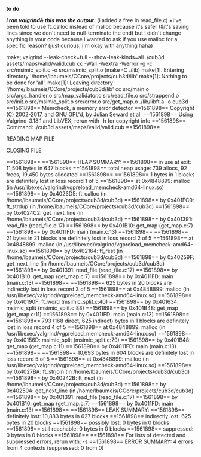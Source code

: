 **to do**

***i ran valgrind& this was the output:***
(i added a free in read_file.c)
+i've been told to use ft_calloc instead of malloc because it's safer (&it's saving lines since we don't need to null-terminate the end) but i didn't change anything in your code because i wanted to ask if you use malloc for a specific reason? (just curious, i'm okay with anything haha)

make; valgrind --leak-check=full --show-leak-kinds=all ./cub3d assets/maps/valid/valid.cub
cc -Wall -Wextra -Werror -g -c src/msimic_split.c -o src/msimic_split.o
(make -C ./lib)
make[1]: Entering directory '/home/lbaumeis/CCore/projects/cub3d/lib'
make[1]: Nothing to be done for 'all'.
make[1]: Leaving directory '/home/lbaumeis/CCore/projects/cub3d/lib'
cc src/main.o src/args_handler.o src/map_validator.o src/read_file.o src/strappend.o src/init.o src/msimic_split.o src/error.o src/get_map.o ./lib/libft.a -o cub3d
==1561898== Memcheck, a memory error detector
==1561898== Copyright (C) 2002-2017, and GNU GPL'd, by Julian Seward et al.
==1561898== Using Valgrind-3.18.1 and LibVEX; rerun with -h for copyright info
==1561898== Command: ./cub3d assets/maps/valid/valid.cub
==1561898== 

READING MAP FILE

CLOSING FILE

==1561898== 
==1561898== HEAP SUMMARY:
==1561898==     in use at exit: 11,508 bytes in 647 blocks
==1561898==   total heap usage: 739 allocs, 92 frees, 19,450 bytes allocated
==1561898== 
==1561898== 1 bytes in 1 blocks are definitely lost in loss record 1 of 5
==1561898==    at 0x4848899: malloc (in /usr/libexec/valgrind/vgpreload_memcheck-amd64-linux.so)
==1561898==    by 0x4026D5: ft_calloc (in /home/lbaumeis/CCore/projects/cub3d/cub3d)
==1561898==    by 0x401FC9: ft_strdup (in /home/lbaumeis/CCore/projects/cub3d/cub3d)
==1561898==    by 0x4024C2: get_next_line (in /home/lbaumeis/CCore/projects/cub3d/cub3d)
==1561898==    by 0x401391: read_file (read_file.c:17)
==1561898==    by 0x401B10: get_map (get_map.c:7)
==1561898==    by 0x4011FD: main (main.c:13)
==1561898== 
==1561898== 21 bytes in 21 blocks are definitely lost in loss record 2 of 5
==1561898==    at 0x4848899: malloc (in /usr/libexec/valgrind/vgpreload_memcheck-amd64-linux.so)
==1561898==    by 0x402164: ft_rest (in /home/lbaumeis/CCore/projects/cub3d/cub3d)
==1561898==    by 0x40259F: get_next_line (in /home/lbaumeis/CCore/projects/cub3d/cub3d)
==1561898==    by 0x401391: read_file (read_file.c:17)
==1561898==    by 0x401B10: get_map (get_map.c:7)
==1561898==    by 0x4011FD: main (main.c:13)
==1561898== 
==1561898== 625 bytes in 20 blocks are indirectly lost in loss record 3 of 5
==1561898==    at 0x4848899: malloc (in /usr/libexec/valgrind/vgpreload_memcheck-amd64-linux.so)
==1561898==    by 0x40190F: ft_word (msimic_split.c:40)
==1561898==    by 0x401634: msimic_split (msimic_split.c:88)
==1561898==    by 0x401B48: get_map (get_map.c:11)
==1561898==    by 0x4011FD: main (main.c:13)
==1561898== 
==1561898== 793 (168 direct, 625 indirect) bytes in 1 blocks are definitely lost in loss record 4 of 5
==1561898==    at 0x4848899: malloc (in /usr/libexec/valgrind/vgpreload_memcheck-amd64-linux.so)
==1561898==    by 0x40156D: msimic_split (msimic_split.c:79)
==1561898==    by 0x401B48: get_map (get_map.c:11)
==1561898==    by 0x4011FD: main (main.c:13)
==1561898== 
==1561898== 10,693 bytes in 604 blocks are definitely lost in loss record 5 of 5
==1561898==    at 0x4848899: malloc (in /usr/libexec/valgrind/vgpreload_memcheck-amd64-linux.so)
==1561898==    by 0x4027BA: ft_strjoin (in /home/lbaumeis/CCore/projects/cub3d/cub3d)
==1561898==    by 0x40242B: ft_next (in /home/lbaumeis/CCore/projects/cub3d/cub3d)
==1561898==    by 0x40250A: get_next_line (in /home/lbaumeis/CCore/projects/cub3d/cub3d)
==1561898==    by 0x401391: read_file (read_file.c:17)
==1561898==    by 0x401B10: get_map (get_map.c:7)
==1561898==    by 0x4011FD: main (main.c:13)
==1561898== 
==1561898== LEAK SUMMARY:
==1561898==    definitely lost: 10,883 bytes in 627 blocks
==1561898==    indirectly lost: 625 bytes in 20 blocks
==1561898==      possibly lost: 0 bytes in 0 blocks
==1561898==    still reachable: 0 bytes in 0 blocks
==1561898==         suppressed: 0 bytes in 0 blocks
==1561898== 
==1561898== For lists of detected and suppressed errors, rerun with: -s
==1561898== ERROR SUMMARY: 4 errors from 4 contexts (suppressed: 0 from 0)